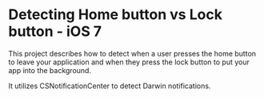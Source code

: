# Detecting Home button vs Lock button - iOS 7


This project describes how to detect when a user presses the home button to leave your application and when they press the lock button to put your app into the background.


It utilizes CSNotificationCenter to detect Darwin notifications.
